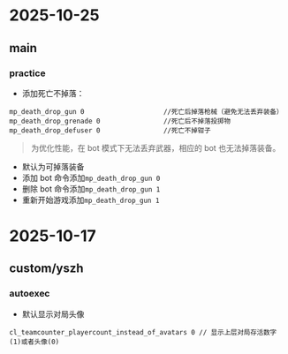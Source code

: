 # 2025-10-25

## main

### practice

- 添加死亡不掉落：

```
mp_death_drop_gun 0                    //死亡后掉落枪械（避免无法丢弃装备）
mp_death_drop_grenade 0                //死亡后不掉落投掷物
mp_death_drop_defuser 0                //死亡不掉钳子
```

> 为优化性能，在 bot 模式下无法丢弃武器，相应的 bot 也无法掉落装备。

- 默认为可掉落装备
- 添加 bot 命令添加`mp_death_drop_gun 0`
- 删除 bot 命令添加`mp_death_drop_gun 1`
- 重新开始游戏添加`mp_death_drop_gun 1`

# 2025-10-17

## custom/yszh

### autoexec

- 默认显示对局头像

```
cl_teamcounter_playercount_instead_of_avatars 0 // 显示上层对局存活数字(1)或者头像(0)
```
